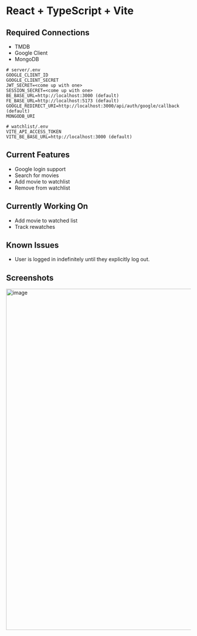 # React + TypeScript + Vite
Required Connections
-
- TMDB
- Google Client
- MongoDB


```
# server/.env
GOOGLE_CLIENT_ID
GOOGLE_CLIENT_SECRET
JWT_SECRET=<come up with one>
SESSION_SECRET=<come up with one>
BE_BASE_URL=http://localhost:3000 (default)
FE_BASE_URL=http://localhost:5173 (default)
GOOGLE_REDIRECT_URI=http://localhost:3000/api/auth/google/callback (default)
MONGODB_URI
```

```
# watchlist/.env
VITE_API_ACCESS_TOKEN
VITE_BE_BASE_URL=http://localhost:3000 (default)
```
Current Features
-
- Google login support
- Search for movies
- Add movie to watchlist
- Remove from watchlist

Currently Working On
-
- Add movie to watched list
- Track rewatches

Known Issues
-
- User is logged in indefinitely until they explicitly log out.

Screenshots
-
<img width="1918" height="928" alt="image" src="https://github.com/user-attachments/assets/d92829aa-1c98-4062-afc9-faddbef730c5" />



